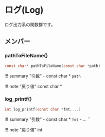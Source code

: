 # ログ(Log)

ログ出力系の関数群です。

## メンバー

### pathToFileName()



```c
const char* pathToFileName(const char *path)
```

!!! summary "引数"
	- const char * `path` 

!!! note "戻り値"
	const char *



### log_printf()



```c
int log_printf(const char *fmt,...)
```

!!! summary "引数"
	- const char * `fmt` 
	- ... `` 

!!! note "戻り値"
	int



